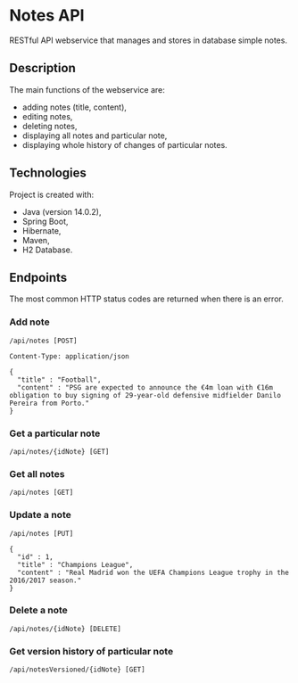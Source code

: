 # Notes API

RESTful API webservice that manages and stores in database simple notes.

## Description

The main functions of the webservice are:
* adding notes (title, content),
* editing notes,
* deleting notes,
* displaying all notes and particular note,
* displaying whole history of changes of particular notes.

## Technologies
Project is created with:
* Java (version 14.0.2),
* Spring Boot,
* Hibernate,
* Maven,
* H2 Database.

## Endpoints

The most common HTTP status codes are returned when there is an error.

### Add note

```
/api/notes [POST]

Content-Type: application/json

{
  "title" : "Football",
  "content" : "PSG are expected to announce the €4m loan with €16m obligation to buy signing of 29-year-old defensive midfielder Danilo Pereira from Porto."
}
```

### Get a particular note

```
/api/notes/{idNote} [GET]
```

### Get all notes

```
/api/notes [GET]
```

### Update a note

```
/api/notes [PUT]

{
  "id" : 1,
  "title" : "Champions League",
  "content" : "Real Madrid won the UEFA Champions League trophy in the 2016/2017 season."
}
```

### Delete a note

```
/api/notes/{idNote} [DELETE]
```

### Get version history of particular note

```
/api/notesVersioned/{idNote} [GET]
```
